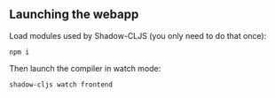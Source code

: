 ## Launching the webapp

Load modules used by Shadow-CLJS (you only need to do that once):
```shell
npm i
```

Then launch the compiler in watch mode:
```shell
shadow-cljs watch frontend
```
